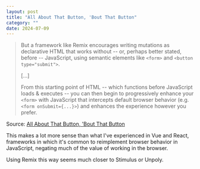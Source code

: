 ```yaml
---
layout: post
title: "All About That Button, 'Bout That Button"
category: ""
date: 2024-07-09
---
```


>But a framework like Remix encourages writing mutations as declarative HTML that works without -- or, perhaps better stated, before -- JavaScript, using semantic elements like `<form>` and `<button type="submit">`.
>
> [...]
>
> From this starting point of HTML -- which functions before JavaScript loads & executes -- you can then begin to progressively enhance your `<form>` with JavaScript that intercepts default browser behavior (e.g. `<form onSubmit={...}>`) and enhances the experience however you prefer.

Source: [All About That Button, 'Bout That Button](https://blog.jim-nielsen.com/2024/all-about-that-button/)

This makes a lot more sense than what I've experienced in Vue and React, frameworks in which it's common to reimplement browser behavior in JavaScript, negating much of the value of working in the browser.

Using Remix this  way seems much closer to Stimulus or Unpoly.
